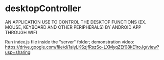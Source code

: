 # desktopController
AN APPLICATION USE TO CONTROL THE DESKTOP FUNCTIONS (EX. MOUSE, KEYBOARD AND OTHER PERIPHERALS) BY ANDROID APP THROUGH WIFI

Run index.js file inside the "server" folder;
demonstration video: https://drive.google.com/file/d/1aiyLKSzjfRszSo-LXMyqZEf08kE1roJg/view?usp=sharing


